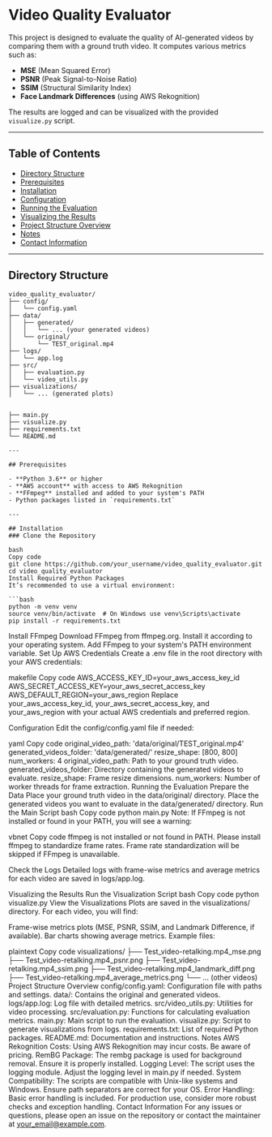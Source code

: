 # Video Quality Evaluator

This project is designed to evaluate the quality of AI-generated videos by comparing them with a ground truth video. It computes various metrics such as:
- **MSE** (Mean Squared Error)
- **PSNR** (Peak Signal-to-Noise Ratio)
- **SSIM** (Structural Similarity Index)
- **Face Landmark Differences** (using AWS Rekognition)

The results are logged and can be visualized with the provided `visualize.py` script.

---

## Table of Contents
- [Directory Structure](#directory-structure)
- [Prerequisites](#prerequisites)
- [Installation](#installation)
- [Configuration](#configuration)
- [Running the Evaluation](#running-the-evaluation)
- [Visualizing the Results](#visualizing-the-results)
- [Project Structure Overview](#project-structure-overview)
- [Notes](#notes)
- [Contact Information](#contact-information)

---

## Directory Structure

```plaintext
video_quality_evaluator/
├── config/
│   └── config.yaml
├── data/
│   ├── generated/
│   │   └── ... (your generated videos)
│   └── original/
│       └── TEST_original.mp4
├── logs/
│   └── app.log
├── src/
│   ├── evaluation.py
│   └── video_utils.py
├── visualizations/
│   └── ... (generated plots)


├── main.py
├── visualize.py
├── requirements.txt
└── README.md

---

## Prerequisites

- **Python 3.6** or higher
- **AWS account** with access to AWS Rekognition
- **FFmpeg** installed and added to your system's PATH
- Python packages listed in `requirements.txt`

---

## Installation
### Clone the Repository

bash
Copy code
git clone https://github.com/your_username/video_quality_evaluator.git
cd video_quality_evaluator
Install Required Python Packages
It’s recommended to use a virtual environment:

```bash
python -m venv venv
source venv/bin/activate  # On Windows use venv\Scripts\activate
pip install -r requirements.txt
```
Install FFmpeg
Download FFmpeg from ffmpeg.org.
Install it according to your operating system.
Add FFmpeg to your system's PATH environment variable.
Set Up AWS Credentials
Create a .env file in the root directory with your AWS credentials:

makefile
Copy code
AWS_ACCESS_KEY_ID=your_aws_access_key_id
AWS_SECRET_ACCESS_KEY=your_aws_secret_access_key
AWS_DEFAULT_REGION=your_aws_region
Replace your_aws_access_key_id, your_aws_secret_access_key, and your_aws_region with your actual AWS credentials and preferred region.

Configuration
Edit the config/config.yaml file if needed:

yaml
Copy code
original_video_path: 'data/original/TEST_original.mp4'
generated_videos_folder: 'data/generated/'
resize_shape: [800, 800]
num_workers: 4
original_video_path: Path to your ground truth video.
generated_videos_folder: Directory containing the generated videos to evaluate.
resize_shape: Frame resize dimensions.
num_workers: Number of worker threads for frame extraction.
Running the Evaluation
Prepare the Data
Place your ground truth video in the data/original/ directory.
Place the generated videos you want to evaluate in the data/generated/ directory.
Run the Main Script
bash
Copy code
python main.py
Note: If FFmpeg is not installed or found in your PATH, you will see a warning:

vbnet
Copy code
ffmpeg is not installed or not found in PATH. Please install ffmpeg to standardize frame rates.
Frame rate standardization will be skipped if FFmpeg is unavailable.

Check the Logs
Detailed logs with frame-wise metrics and average metrics for each video are saved in logs/app.log.

Visualizing the Results
Run the Visualization Script
bash
Copy code
python visualize.py
View the Visualizations
Plots are saved in the visualizations/ directory. For each video, you will find:

Frame-wise metrics plots (MSE, PSNR, SSIM, and Landmark Difference, if available).
Bar charts showing average metrics.
Example files:

plaintext
Copy code
visualizations/
├── Test_video-retalking.mp4_mse.png
├── Test_video-retalking.mp4_psnr.png
├── Test_video-retalking.mp4_ssim.png
├── Test_video-retalking.mp4_landmark_diff.png
├── Test_video-retalking.mp4_average_metrics.png
└── ... (other videos)
Project Structure Overview
config/config.yaml: Configuration file with paths and settings.
data/: Contains the original and generated videos.
logs/app.log: Log file with detailed metrics.
src/video_utils.py: Utilities for video processing.
src/evaluation.py: Functions for calculating evaluation metrics.
main.py: Main script to run the evaluation.
visualize.py: Script to generate visualizations from logs.
requirements.txt: List of required Python packages.
README.md: Documentation and instructions.
Notes
AWS Rekognition Costs: Using AWS Rekognition may incur costs. Be aware of pricing.
RemBG Package: The rembg package is used for background removal. Ensure it is properly installed.
Logging Level: The script uses the logging module. Adjust the logging level in main.py if needed.
System Compatibility: The scripts are compatible with Unix-like systems and Windows. Ensure path separators are correct for your OS.
Error Handling: Basic error handling is included. For production use, consider more robust checks and exception handling.
Contact Information
For any issues or questions, please open an issue on the repository or contact the maintainer at your_email@example.com.


